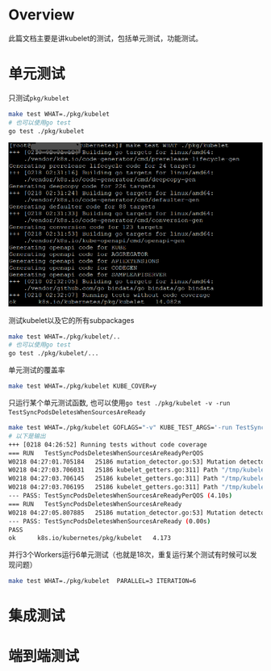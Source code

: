 # Overview

此篇文档主要是讲kubelet的测试，包括单元测试，功能测试。

# 单元测试

只测试`pkg/kubelet`

```bash
make test WHAT=./pkg/kubelet 
# 也可以使用go test
go test ./pkg/kubelet
```

![](./images/kubelet_ut.png)



测试kubelet以及它的所有subpackages

```bash
make test WHAT=./pkg/kubelet/..
# 也可以使用go test
go test ./pkg/kubelet/...
```



单元测试的覆盖率

```bash
make test WHAT=./pkg/kubelet KUBE_COVER=y
```



只运行某个单元测试函数, 也可以使用`go test ./pkg/kubelet -v -run TestSyncPodsDeletesWhenSourcesAreReady`

```bash
make test WHAT=./pkg/kubelet GOFLAGS="-v" KUBE_TEST_ARGS='-run TestSyncPodsDeletesWhenSourcesAreReady'
# 以下是输出
+++ [0218 04:26:52] Running tests without code coverage
=== RUN   TestSyncPodsDeletesWhenSourcesAreReadyPerQOS
W0218 04:27:01.705184   25186 mutation_detector.go:53] Mutation detector is enabled, this will result in memory leakage.
W0218 04:27:03.706031   25186 kubelet_getters.go:311] Path "/tmp/kubelet_test.502019488/pods/12345678/volumes" does not exist
W0218 04:27:03.706145   25186 kubelet_getters.go:311] Path "/tmp/kubelet_test.502019488/pods/12345678/volumes" does not exist
W0218 04:27:03.706195   25186 kubelet_getters.go:311] Path "/tmp/kubelet_test.502019488/pods/12345678/volumes" does not exist
--- PASS: TestSyncPodsDeletesWhenSourcesAreReadyPerQOS (4.10s)
=== RUN   TestSyncPodsDeletesWhenSourcesAreReady
W0218 04:27:05.807885   25186 mutation_detector.go:53] Mutation detector is enabled, this will result in memory leakage.
--- PASS: TestSyncPodsDeletesWhenSourcesAreReady (0.00s)
PASS
ok  	k8s.io/kubernetes/pkg/kubelet	4.173
```

并行3个Workers运行6单元测试（也就是18次，重复运行某个测试有时候可以发现问题）

```bash
make test WHAT=./pkg/kubelet  PARALLEL=3 ITERATION=6
```



# 集成测试





# 端到端测试